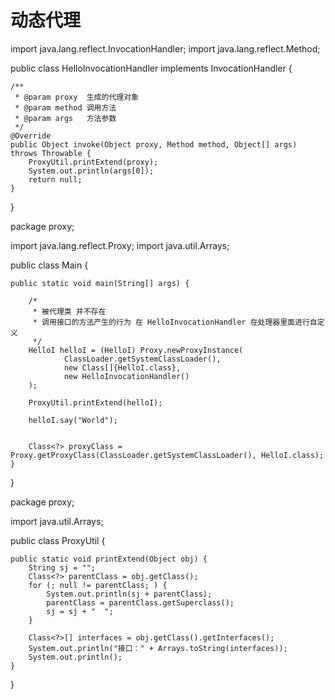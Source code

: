 # 动态代理

import java.lang.reflect.InvocationHandler;
import java.lang.reflect.Method;

public class HelloInvocationHandler implements InvocationHandler {

    /**
     * @param proxy  生成的代理对象
     * @param method 调用方法
     * @param args   方法参数
     */
    @Override
    public Object invoke(Object proxy, Method method, Object[] args) throws Throwable {
        ProxyUtil.printExtend(proxy);
        System.out.println(args[0]);
        return null;
    }
}


package proxy;

import java.lang.reflect.Proxy;
import java.util.Arrays;

public class Main {

    public static void main(String[] args) {

        /*
         * 被代理类 并不存在
         * 调用接口的方法产生的行为 在 HelloInvocationHandler 在处理器里面进行自定义
         */
        HelloI helloI = (HelloI) Proxy.newProxyInstance(
                ClassLoader.getSystemClassLoader(),
                new Class[]{HelloI.class},
                new HelloInvocationHandler()
        );

        ProxyUtil.printExtend(helloI);

        helloI.say("World");


        Class<?> proxyClass = Proxy.getProxyClass(ClassLoader.getSystemClassLoader(), HelloI.class);
    }


}


package proxy;

import java.util.Arrays;

public class ProxyUtil {

    public static void printExtend(Object obj) {
        String sj = "";
        Class<?> parentClass = obj.getClass();
        for (; null != parentClass; ) {
            System.out.println(sj + parentClass);
            parentClass = parentClass.getSuperclass();
            sj = sj + "  ";
        }

        Class<?>[] interfaces = obj.getClass().getInterfaces();
        System.out.println("接口：" + Arrays.toString(interfaces));
        System.out.println();
    }

}
